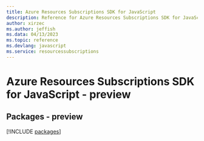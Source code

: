 ```yaml
---
title: Azure Resources Subscriptions SDK for JavaScript
description: Reference for Azure Resources Subscriptions SDK for JavaScript
author: xirzec
ms.author: jeffish
ms.data: 04/13/2023
ms.topic: reference
ms.devlang: javascript
ms.service: resourcessubscriptions
---
```

# Azure Resources Subscriptions SDK for JavaScript - preview
## Packages - preview
[!INCLUDE [packages](resources-subscriptions-index.md)]